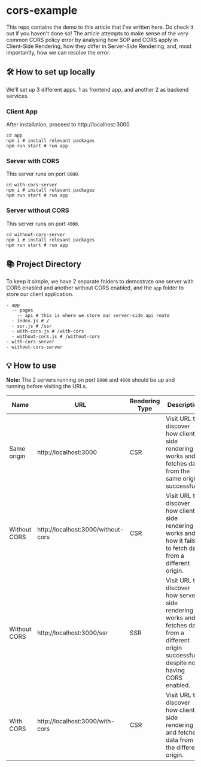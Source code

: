# cors-example
This repo contains the demo to this article that I've written here. Do check it out if you haven't done so! The article attempts to make sense of the very common CORS policy error by analysing how SOP and CORS apply in Client-Side Rendering, how they differ in Server-Side Rendering, and, most importantly, how we can resolve the error.


## :hammer_and_wrench: How to set up locally
We'll set up 3 different apps. 1 as frontend app, and another 2 as backend services.
### Client App
After installation, proceed to http://localhost:3000
```shell
cd app
npm i # install relevant packages
npm run start # run app
```

### Server with CORS
This server runs on port `8000`.
```shell
cd with-cors-server
npm i # install relevant packages
npm run start # run app
```

### Server without CORS
This server runs on port `4000`.
```shell
cd without-cors-server
npm i # install relevant packages
npm run start # run app
```

## :books: Project Directory
To keep it simple, we have 2 separate folders to demostrate one server with CORS enabled and another without CORS enabled, and the `app` folder to store our client application.
```shell
- app
  -- pages
    -- api # this is where we store our server-side api route
  - index.js # /
  - ssr.js # /ssr
  - with-cors.js # /with-cors
  - without-cors.js # /without-cors
- with-cors-server
- without-cors-server
```

## :bulb: How to use
**Note:** The 2 servers running on port `8000` and `4000` should be up and running before visiting the URLs.

| Name      | URL                      | Rendering Type | Description |
| ----------- | ---------------------- | ---------------------- | ----------- |
| Same origin | http://localhost:3000       | CSR       |Visit URL to discover how client-side rendering works and fetches data from the same origin successfully.
| Without CORS | http://localhost:3000/without-cors | CSR        | Visit URL to discover how client-side rendering works and how it fails to fetch data from a different origin.
| Without CORS | http://localhost:3000/ssr        | SSR        | Visit URL to discover how server-side rendering works and fetches data from a different origin successfully despite not having CORS enabled.
| With CORS | http://localhost:3000/with-cors    | CSR        | Visit URL to discover how client-side rendering and fetches data from the different origin.
